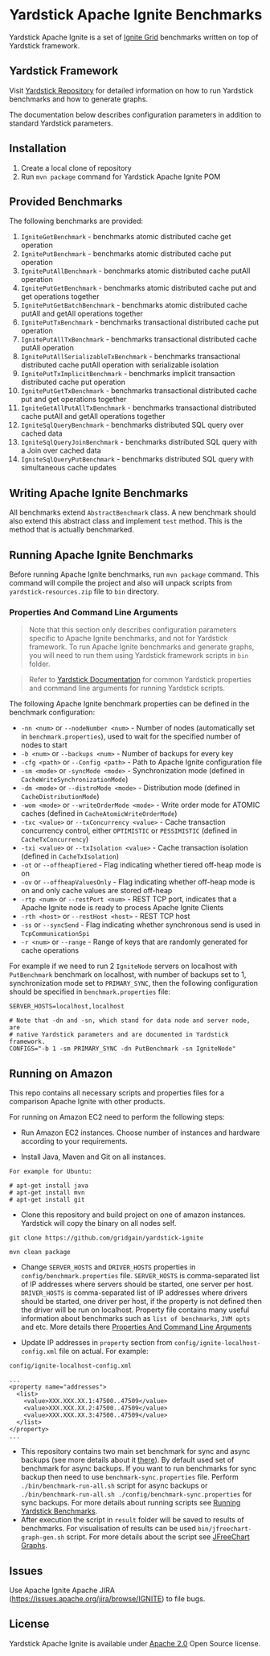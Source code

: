 <!--
  Licensed to the Apache Software Foundation (ASF) under one or more
  contributor license agreements.  See the NOTICE file distributed with
  this work for additional information regarding copyright ownership.
  The ASF licenses this file to You under the Apache License, Version 2.0
  (the "License"); you may not use this file except in compliance with
  the License.  You may obtain a copy of the License at

       http://www.apache.org/licenses/LICENSE-2.0

  Unless required by applicable law or agreed to in writing, software
  distributed under the License is distributed on an "AS IS" BASIS,
  WITHOUT WARRANTIES OR CONDITIONS OF ANY KIND, either express or implied.
  See the License for the specific language governing permissions and
  limitations under the License.
-->

# Yardstick Apache Ignite Benchmarks
Yardstick Apache Ignite is a set of <a href="http://ignite.incubator.apache.org/">Ignite Grid</a> benchmarks written on top of Yardstick framework.

## Yardstick Framework
Visit <a href="https://github.com/gridgain/yardstick" target="_blank">Yardstick Repository</a> for detailed information on how to run Yardstick benchmarks and how to generate graphs.

The documentation below describes configuration parameters in addition to standard Yardstick parameters.

## Installation
1. Create a local clone of repository
2. Run `mvn package` command for Yardstick Apache Ignite POM

## Provided Benchmarks
The following benchmarks are provided:

1. `IgniteGetBenchmark` - benchmarks atomic distributed cache get operation
2. `IgnitePutBenchmark` - benchmarks atomic distributed cache put operation
3. `IgnitePutAllBenchmark` - benchmarks atomic distributed cache putAll operation
4. `IgnitePutGetBenchmark` - benchmarks atomic distributed cache put and get operations together
5. `IgnitePutGetBatchBenchmark` - benchmarks atomic distributed cache putAll and getAll operations together
6. `IgnitePutTxBenchmark` - benchmarks transactional distributed cache put operation
7. `IgnitePutAllTxBenchmark` - benchmarks transactional distributed cache putAll operation
8. `IgnitePutAllSerializableTxBenchmark` - benchmarks transactional distributed cache putAll operation with serializable isolation  
9. `IgnitePutTxImplicitBenchmark` - benchmarks implicit transaction distributed cache put operation
10. `IgnitePutGetTxBenchmark` - benchmarks transactional distributed cache put and get operations together
11. `IgniteGetAllPutAllTxBenchmark` - benchmarks transactional distributed cache putAll and getAll operations together
12. `IgniteSqlQueryBenchmark` - benchmarks distributed SQL query over cached data
13. `IgniteSqlQueryJoinBenchmark` - benchmarks distributed SQL query with a Join over cached data
14. `IgniteSqlQueryPutBenchmark` - benchmarks distributed SQL query with simultaneous cache updates

## Writing Apache Ignite Benchmarks
All benchmarks extend `AbstractBenchmark` class. A new benchmark should also extend this abstract class and implement `test` method. This is the method that is actually benchmarked.

## Running Apache Ignite Benchmarks
Before running Apache Ignite benchmarks, run `mvn package` command. This command will compile the project and also will unpack scripts from `yardstick-resources.zip` file to `bin` directory.

### Properties And Command Line Arguments
> Note that this section only describes configuration parameters specific to Apache Ignite benchmarks, and not for Yardstick framework. To run Apache Ignite benchmarks and generate graphs, you will need to run them using Yardstick framework scripts in `bin` folder.

> Refer to [Yardstick Documentation](https://github.com/gridgain/yardstick) for common Yardstick properties and command line arguments for running Yardstick scripts.

The following Apache Ignite benchmark properties can be defined in the benchmark configuration:

* `-nn <num>` or `--nodeNumber <num>` - Number of nodes (automatically set in `benchmark.properties`), used to wait for the specified number of nodes to start
* `-b <num>` or `--backups <num>` - Number of backups for every key
* `-cfg <path>` or `--Config <path>` - Path to Apache Ignite configuration file
* `-sm <mode>` or `-syncMode <mode>` - Synchronization mode (defined in `CacheWriteSynchronizationMode`)
* `-dm <mode>` or `--distroMode <mode>` - Distribution mode (defined in `CacheDistributionMode`)
* `-wom <mode>` or `--writeOrderMode <mode>` - Write order mode for ATOMIC caches (defined in `CacheAtomicWriteOrderMode`)
* `-txc <value>` or `--txConcurrency <value>` - Cache transaction concurrency control, either `OPTIMISTIC` or `PESSIMISTIC` (defined in `CacheTxConcurrency`)
* `-txi <value>` or `--txIsolation <value>` - Cache transaction isolation (defined in `CacheTxIsolation`)
* `-ot` or `--offheapTiered` - Flag indicating whether tiered off-heap mode is on
* `-ov` or `--offheapValuesOnly` - Flag indicating whether off-heap mode is on and only cache values are stored off-heap
* `-rtp <num>`  or `--restPort <num>` - REST TCP port, indicates that a Apache Ignite node is ready to process Apache Ignite Clients
* `-rth <host>` or `--restHost <host>` - REST TCP host
* `-ss` or `--syncSend` - Flag indicating whether synchronous send is used in `TcpCommunicationSpi`
* `-r <num>` or `--range` - Range of keys that are randomly generated for cache operations

For example if we need to run 2 `IgniteNode` servers on localhost with `PutBenchmark` benchmark on localhost, with number of backups set to 1, synchronization mode set to `PRIMARY_SYNC`, then the following configuration should be specified in `benchmark.properties` file:

```
SERVER_HOSTS=localhost,localhost
    
# Note that -dn and -sn, which stand for data node and server node, are 
# native Yardstick parameters and are documented in Yardstick framework.
CONFIGS="-b 1 -sm PRIMARY_SYNC -dn PutBenchmark -sn IgniteNode"
```

## Running on Amazon

This repo contains all necessary scripts and properties files for a comparison Apache Ignite with other products.

For running on Amazon EC2 need to perform the following steps:

* Run Amazon EC2 instances. Choose number of instances and hardware according to your requirements.

* Install Java, Maven and Git on all instances.

```
For example for Ubuntu:

# apt-get install java
# apt-get install mvn
# apt-get install git
```

* Clone this repository and build project on one of amazon instances. Yardstick will copy the binary on all nodes self.

```
git clone https://github.com/gridgain/yardstick-ignite

mvn clean package
```

* Change `SERVER_HOSTS` and `DRIVER_HOSTS` properties in `config/benchmark.properties` file. 
`SERVER_HOSTS` is comma-separated list of IP addresses where servers should be started, one server per host. 
`DRIVER_HOSTS` is comma-separated list of IP addresses where drivers should be started, one driver per host, if the 
property is not defined then the driver will be run on localhost.
Property file contains many useful information about benchmarks such as `list of benchmarks`, `JVM opts` and etc. More details there
[Properties And Command Line Arguments](https://github.com/gridgain/yardstick#properties-and-command-line-arguments)

* Update IP addresses in `property` section from `config/ignite-localhost-config.xml` file on actual. For example:

```
config/ignite-localhost-config.xml

...
<property name="addresses">
  <list>
    <value>XXX.XXX.XX.1:47500..47509</value>
    <value>XXX.XXX.XX.2:47500..47509</value>
    <value>XXX.XXX.XX.3:47500..47509</value>
  </list>
</property>
...
```

* This repository contains two main set benchmark for sync and async backups (see more details about it [there](https://apacheignite.readme.io/docs/primary-and-backup-copies#section-synchronous-and-asynchronous-backups)). 
 By default used set of benchmark for async backups. If you want to run benchmarks for sync backup then need to use 
 `benchmark-sync.properties` file. Perform `./bin/benchmark-run-all.sh` script for async backups or `./bin/benchmark-run-all.sh ./config/benchmark-sync.properties` for sync backups. 
For more details about running scripts see [Running Yardstick Benchmarks](https://github.com/gridgain/yardstick#running-yardstick-benchmarks).
* After execution the script in `result` folder will be saved to results of benchmarks. For visualisation of results can be used `bin/jfreechart-graph-gen.sh` script. 
For more details about the script see [JFreeChart Graphs](https://github.com/gridgain/yardstick#jfreechart-graphs).

## Issues
Use Apache Ignite Apache JIRA (https://issues.apache.org/jira/browse/IGNITE) to file bugs.

## License
Yardstick Apache Ignite is available under [Apache 2.0](http://www.apache.org/licenses/LICENSE-2.0.html) Open Source license.
